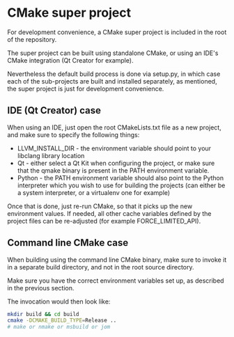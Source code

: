 # CMake super project
For development convenience, a CMake super project is included in the root of the repository.

The super project can be built using standalone CMake, or using an IDE's CMake integration
(Qt Creator for example).

Nevertheless the default build process is done via setup.py, in which case each of the
sub-projects are built and installed separately, as mentioned, the super project is just
for development convenience.

## IDE (Qt Creator) case

When using an IDE, just open the root CMakeLists.txt file as a new project, and make sure to
specify the following things:

 * LLVM_INSTALL_DIR - the environment variable should point to your libclang library location
 * Qt               - either select a Qt Kit when configuring the project, or make sure that the
                      qmake binary is present in the PATH environment variable.
 * Python           - the PATH environment variable should also point to the Python interpreter
                      which you wish to use for building the projects (can either be a system
                      interpreter, or a virtualenv one for example)

Once that is done, just re-run CMake, so that it picks up the new environment values.
If needed, all other cache variables defined by the project files can be re-adjusted
(for example FORCE_LIMITED_API).

## Command line CMake case

When building using the command line CMake binary, make sure to invoke it in a separate
build directory, and not in the root source directory.

Make sure you have the correct environment variables set up, as described in the previous section.

The invocation would then look like:
```bash
mkdir build && cd build
cmake -DCMAKE_BUILD_TYPE=Release ..
# make or nmake or msbuild or jom
```
